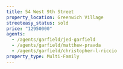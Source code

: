 ```yaml
---
title: 54 West 9th Street
property_location: Greenwich Village
streeteasy_status: sold
price: "12950000"
agents:
  - /agents/garfield/jed-garfield
  - /agents/garfield/matthew-pravda
  - /agents/garfield/christopher-l-riccio
property_type: Multi-Family
---
```

